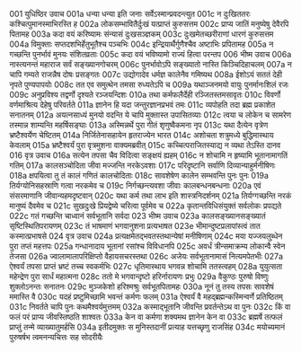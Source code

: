 001  	युधिष्ठिर उवाच
001a	धन्या धन्या इति जनाः सर्वेऽस्मान्प्रवदन्त्युत
001c	न दुःखिततरः कश्चित्पुमानस्माभिरस्ति ह
002a	लोकसम्भावितैर्दुःखं यत्प्राप्तं कुरुसत्तम
002c	प्राप्य जातिं मनुष्येषु देवैरपि पितामह
003a	कदा वयं करिष्यामः संन्यासं दुःखसञ्ज्ञकम्
003c	दुःखमेतच्छरीराणां धारणं कुरुसत्तम
004a	विमुक्ताः सप्तदशभिर्हेतुभूतैश्च पञ्चभिः
004c	इन्द्रियार्थैर्गुणैश्चैव अष्टाभिः प्रपितामह
005a	न गच्छन्ति पुनर्भावं मुनयः संशितव्रताः
005c	कदा वयं भविष्यामो राज्यं हित्वा परन्तप
006  	भीष्म उवाच
006a	नास्त्यनन्तं महाराज सर्वं सङ्ख्यानगोचरम्
006c	पुनर्भावोऽपि सङ्ख्यातो नास्ति किञ्चिदिहाचलम्
007a	न चापि गम्यते राजन्नैष दोषः प्रसङ्गतः
007c	उद्योगादेव धर्मज्ञ कालेनैव गमिष्यथ
008a	ईशोऽयं सततं देही नृपते पुण्यपापयोः
008c	तत एव समुत्थेन तमसा रुध्यतेऽपि च
009a	यथाञ्जनमयो वायुः पुनर्मानःशिलं रजः
009c	अनुप्रविश्य तद्वर्णो दृश्यते रञ्जयन्दिशः
010a	तथा कर्मफलैर्देही रञ्जितस्तमसावृतः
010c	विवर्णो वर्णमाश्रित्य देहेषु परिवर्तते
011a	ज्ञानेन हि यदा जन्तुरज्ञानप्रभवं तमः
011c	व्यपोहति तदा ब्रह्म प्रकाशेत सनातनम्
012a	अयत्नसाध्यं मुनयो वदन्ति ये चापि मुक्तास्त उपासितव्याः
012c	त्वया च लोकेन च सामरेण तस्मान्न शाम्यन्ति महर्षिसङ्घाः
013a	अस्मिन्नर्थे पुरा गीतं शृणुष्वैकमना नृप
013c	यथा दैत्येन वृत्रेण भ्रष्टैश्वर्येण चेष्टितम्
014a	निर्जितेनासहायेन हृतराज्येन भारत
014c	अशोचता शत्रुमध्ये बुद्धिमास्थाय केवलाम्
015a	भ्रष्टैश्वर्यं पुरा वृत्रमुशना वाक्यमब्रवीत्
015c	कच्चित्पराजितस्याद्य न व्यथा तेऽस्ति दानव
016  	वृत्र उवाच
016a	सत्येन तपसा चैव विदित्वा सङ्क्षयं ह्यहम्
016c	न शोचामि न हृष्यामि भूतानामागतिं गतिम्
017a	कालसञ्चोदिता जीवा मज्जन्ति नरकेऽवशाः
017c	परिदृष्टानि सर्वाणि दिव्यान्याहुर्मनीषिणः
018a	क्षपयित्वा तु तं कालं गणितं कालचोदिताः
018c	सावशेषेण कालेन सम्भवन्ति पुनः पुनः
019a	तिर्यग्योनिसहस्राणि गत्वा नरकमेव च
019c	निर्गच्छन्त्यवशा जीवाः कालबन्धनबन्धनाः
020a	एवं संसरमाणानि जीवान्यहमदृष्टवान्
020c	यथा कर्म तथा लाभ इति शास्त्रनिदर्शनम्
021a	तिर्यग्गच्छन्ति नरकं मानुष्यं दैवमेव च
021c	सुखदुःखे प्रियद्वेष्ये चरित्वा पूर्वमेव च
022a	कृतान्तविधिसंयुक्तं सर्वलोकः प्रपद्यते
022c	गतं गच्छन्ति चाध्वानं सर्वभूतानि सर्वदा
023  	भीष्म उवाच
023a	कालसङ्ख्यानसङ्ख्यातं सृष्टिस्थितिपरायणम्
023c	तं भाषमाणं भगवानुशना प्रत्यभाषत
023e	भीमान्दुष्टप्रलापांस्त्वं तात कस्मात्प्रभाषसे
024  	वृत्र उवाच
024a	प्रत्यक्षमेतद्भवतस्तथान्येषां मनीषिणाम्
024c	मया यज्जयलुब्धेन पुरा तप्तं महत्तपः
025a	गन्धानादाय भूतानां रसांश्च विविधानपि
025c	अवर्धं त्रीन्समाक्रम्य लोकान्वै स्वेन तेजसा
026a	ज्वालामालापरिक्षिप्तो वैहायसचरस्तथा
026c	अजेयः सर्वभूतानामासं नित्यमपेतभीः
027a	ऐश्वर्यं तपसा प्राप्तं भ्रष्टं तच्च स्वकर्मभिः
027c	धृतिमास्थाय भगवन्न शोचामि ततस्त्वहम्
028a	युयुत्सता महेन्द्रेण पुरा सार्धं महात्मना
028c	ततो मे भगवान्दृष्टो हरिर्नारायणः प्रभुः
029a	वैकुण्ठः पुरुषो विष्णुः शुक्लोऽनन्तः सनातनः
029c	मुञ्जकेशो हरिश्मश्रुः सर्वभूतपितामहः
030a	नूनं तु तस्य तपसः सावशेषं ममास्ति वै
030c	यदहं प्रष्टुमिच्छामि भवन्तं कर्मणः फलम्
031a	ऐश्वर्यं वै महद्ब्रह्मन्कस्मिन्वर्णे प्रतिष्ठितम्
031c	निवर्तते चापि पुनः कथमैश्वर्यमुत्तमम्
032a	कस्माद्भूतानि जीवन्ति प्रवर्तन्तेऽथ वा पुनः
032c	किं वा फलं परं प्राप्य जीवस्तिष्ठति शाश्वतः
033a	केन वा कर्मणा शक्यमथ ज्ञानेन केन वा
033c	ब्रह्मर्षे तत्फलं प्राप्तुं तन्मे व्याख्यातुमर्हसि
034a	इतीदमुक्तः स मुनिस्तदानीं प्रत्याह यत्तच्छृणु राजसिंह
034c	मयोच्यमानं पुरुषर्षभ त्वमनन्यचित्तः सह सोदरीयैः

